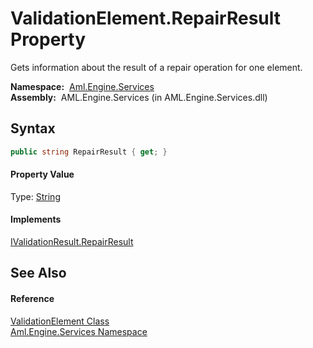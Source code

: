 ValidationElement.RepairResult Property
=======================================
Gets information about the result of a repair operation for one element.

  **Namespace:**  [Aml.Engine.Services][1]  
  **Assembly:**  AML.Engine.Services (in AML.Engine.Services.dll)

Syntax
------

```csharp
public string RepairResult { get; }
```

#### Property Value
Type: [String][2]
#### Implements
[IValidationResult.RepairResult][3]  


See Also
--------

#### Reference
[ValidationElement Class][4]  
[Aml.Engine.Services Namespace][1]  

[1]: ../README.md
[2]: https://docs.microsoft.com/dotnet/api/system.string
[3]: ../../Aml.Engine.Services.Interfaces/IValidationResult/RepairResult.md
[4]: README.md
[5]: https://www.automationml.org
[6]: ../../icons/logoShade.png